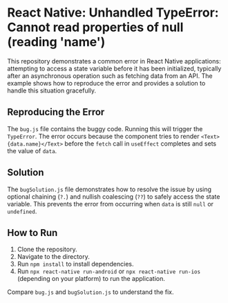 # React Native: Unhandled TypeError: Cannot read properties of null (reading 'name')
This repository demonstrates a common error in React Native applications: attempting to access a state variable before it has been initialized, typically after an asynchronous operation such as fetching data from an API.  The example shows how to reproduce the error and provides a solution to handle this situation gracefully.

## Reproducing the Error
The `bug.js` file contains the buggy code.  Running this will trigger the `TypeError`. The error occurs because the component tries to render `<Text>{data.name}</Text>` before the `fetch` call in `useEffect` completes and sets the value of `data`. 

## Solution
The `bugSolution.js` file demonstrates how to resolve the issue by using optional chaining (`?.`) and nullish coalescing (`??`) to safely access the state variable. This prevents the error from occurring when `data` is still `null` or `undefined`.

## How to Run
1. Clone the repository.
2. Navigate to the directory.
3. Run `npm install` to install dependencies.
4. Run `npx react-native run-android` or `npx react-native run-ios` (depending on your platform) to run the application.

Compare `bug.js` and `bugSolution.js` to understand the fix. 